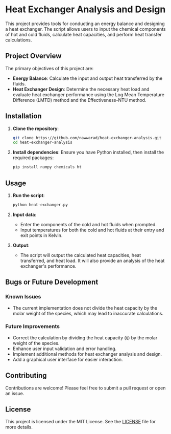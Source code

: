 # Heat Exchanger Analysis and Design

This project provides tools for conducting an energy balance and designing a heat exchanger. The script allows users to input the chemical components of hot and cold fluids, calculate heat capacities, and perform heat transfer calculations.

## Project Overview

The primary objectives of this project are:
- **Energy Balance**: Calculate the input and output heat transferred by the fluids.
- **Heat Exchanger Design**: Determine the necessary heat load and evaluate heat exchanger performance using the Log Mean Temperature Difference (LMTD) method and the Effectiveness-NTU method.

## Installation

1. **Clone the repository**:
   ```bash
   git clone https://github.com/nawwarad/heat-exchanger-analysis.git
   cd heat-exchanger-analysis
   ```
2. **Install dependencies**:
   Ensure you have Python installed, then install the required packages:
   ```bash
   pip install numpy chemicals ht
   ```

## Usage

1. **Run the script**:
   ```bash
   python heat-exchanger.py
   ```
2. **Input data**:
   - Enter the components of the cold and hot fluids when prompted.
   - Input temperatures for both the cold and hot fluids at their entry and exit points in Kelvin.

3. **Output**:
   - The script will output the calculated heat capacities, heat transferred, and heat load. It will also provide an analysis of the heat exchanger's performance.

## Bugs or Future Development

### Known Issues

- The current implementation does not divide the heat capacity by the molar weight of the species, which may lead to inaccurate calculations.

### Future Improvements

- Correct the calculation by dividing the heat capacity (`Q`) by the molar weight of the species.
- Enhance user input validation and error handling.
- Implement additional methods for heat exchanger analysis and design.
- Add a graphical user interface for easier interaction.

## Contributing

Contributions are welcome! Please feel free to submit a pull request or open an issue.

## License

This project is licensed under the MIT License. See the [LICENSE](https://github.com/nawwarad/process-engineering/blob/main/LICENSE) file for more details.
